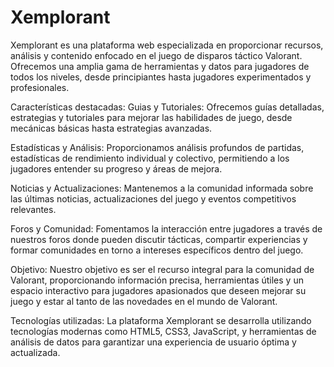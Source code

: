 # Xemplorant
Xemplorant es una plataforma web especializada en proporcionar recursos, análisis y contenido enfocado en el juego de disparos táctico Valorant. Ofrecemos una amplia gama de herramientas y datos para jugadores de todos los niveles, desde principiantes hasta jugadores experimentados y profesionales.

Características destacadas:
Guias y Tutoriales: Ofrecemos guías detalladas, estrategias y tutoriales para mejorar las habilidades de juego, desde mecánicas básicas hasta estrategias avanzadas.

Estadísticas y Análisis: Proporcionamos análisis profundos de partidas, estadísticas de rendimiento individual y colectivo, permitiendo a los jugadores entender su progreso y áreas de mejora.

Noticias y Actualizaciones: Mantenemos a la comunidad informada sobre las últimas noticias, actualizaciones del juego y eventos competitivos relevantes.

Foros y Comunidad: Fomentamos la interacción entre jugadores a través de nuestros foros donde pueden discutir tácticas, compartir experiencias y formar comunidades en torno a intereses específicos dentro del juego.

Objetivo:
Nuestro objetivo es ser el recurso integral para la comunidad de Valorant, proporcionando información precisa, herramientas útiles y un espacio interactivo para jugadores apasionados que deseen mejorar su juego y estar al tanto de las novedades en el mundo de Valorant.

Tecnologías utilizadas:
La plataforma Xemplorant se desarrolla utilizando tecnologías modernas como HTML5, CSS3, JavaScript, y herramientas de análisis de datos para garantizar una experiencia de usuario óptima y actualizada.
